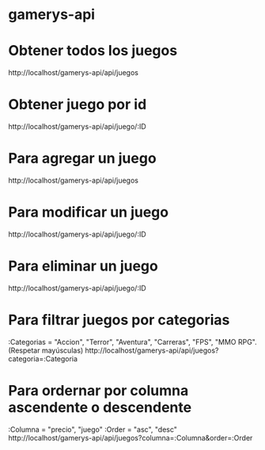 # gamerys-api

# Obtener todos los juegos
http://localhost/gamerys-api/api/juegos

# Obtener juego por id
http://localhost/gamerys-api/api/juego/:ID

# Para agregar un juego 
http://localhost/gamerys-api/api/juegos

# Para modificar un juego
http://localhost/gamerys-api/api/juego/:ID

# Para eliminar un juego
http://localhost/gamerys-api/api/juego/:ID

# Para filtrar juegos por categorias
:Categorias = "Accion", "Terror", "Aventura", "Carreras", "FPS", "MMO RPG". (Respetar mayúsculas)
http://localhost/gamerys-api/api/juegos?categoria=:Categoria

# Para ordernar por columna ascendente o descendente 
:Columna = "precio", "juego"
:Order = "asc", "desc" 
http://localhost/gamerys-api/api/juegos?columna=:Columna&order=:Order
